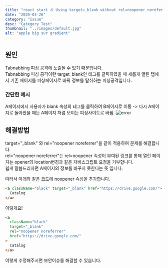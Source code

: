 ```yaml
---
title: "react start 시 Using target=_blank without rel=noopener noreferrer is a security risk 이슈"
date: "2020-03-26"
category: "Issue"
desc: "Category Test"
thumbnail: "../images/default.jpg"
alt: "apple big sur gradient"
---
```


## 원인

Tabnabbing 피싱 공격에 노출될 수 있기 때문입니다.  
Tabnabbing 피싱 공격이란 target_blank인 태그를 클릭하였을 때 새롭게 열린 탭에서 기존 페이지를 피싱페이지로 바꿔 정보를 탈취하는 피싱공격입니다.

### 간단한 예시

A페이지에서 사용자가 blank 속성의 테그를 클릭하여 B페이지로 이동 -> 다시 A페이지로 돌아왔을 때는 A페이지 처럼 보이는 피싱사이트로 바뀜.
![error](/assets/2020-03-26-Issue4/sample.JPG)

## 해결방법

target="\_blank" 와 rel="noopener noreferrer"을 같이 적용하여 문제를 해결합니다.  
rel="noopener noreferrer"는 rel=noopener 속성이 부여된 링크를 통해 열린 페이지는 opener의 location변경과 같은 자바스크립트 요청을 거부합니다.  
쉽게 말씀드리자면 A페이지의 정보를 바꾸지 못한다는 뜻 입니다.

따라서 아래와 같은 코드에 noopener 속성을 추가합니다.

```html
<a className="black" target="_blank" href="https://drive.google.com/">
  Catalog
</a>
```

이렇게요!

```html
<a
  className="black"
  target="_blank"
  rel="noopener noreferrer"
  href="https://drive.google.com/"
>
  Catalog
</a>
```

이렇게 수정해주시면 보안이슈를 해결할 수 있습니다.
